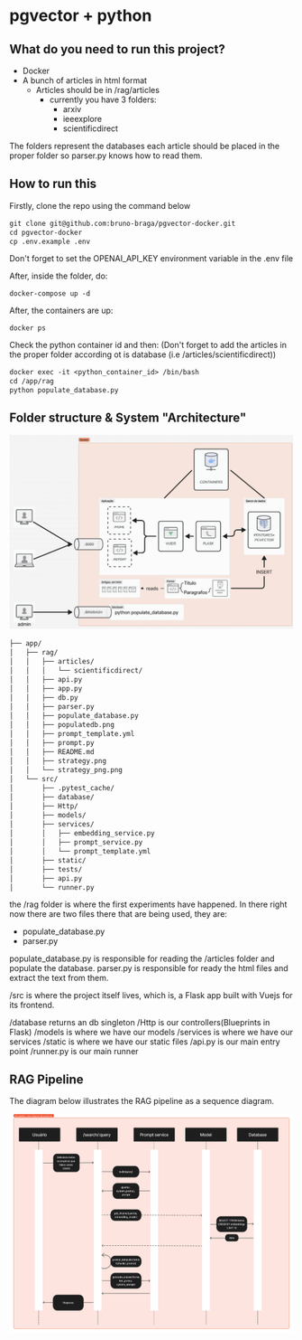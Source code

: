 # pgvector + python

## What do you need to run this project?

- Docker
- A bunch of articles in html format
    - Articles should be in /rag/articles
        - currently you have 3 folders:
            - arxiv
            - ieeexplore
            - scientificdirect

The folders represent the databases each article should be placed in the proper folder so parser.py knows how to read them.

## How to run this

Firstly, clone the repo using the command below

```
git clone git@github.com:bruno-braga/pgvector-docker.git
cd pgvector-docker
cp .env.example .env
```

Don't forget to set the OPENAI_API_KEY environment variable in the .env file


After, inside the folder, do:

```
docker-compose up -d
```

After, the containers are up:

```
docker ps
```

Check the python container id and then:
(Don't forget to add the articles in the proper folder according ot is database (i.e /articles/scientificdirect))


```
docker exec -it <python_container_id> /bin/bash
cd /app/rag
python populate_database.py
```

## Folder structure & System "Architecture"

![System Architecture](./system.png)

```
├── app/
│   ├── rag/
│   │   ├── articles/
│   │   │   └── scientificdirect/
│   │   ├── api.py
│   │   ├── app.py  
│   │   ├── db.py
│   │   ├── parser.py
│   │   ├── populate_database.py
│   │   ├── populatedb.png
│   │   ├── prompt_template.yml
│   │   ├── prompt.py
│   │   ├── README.md
│   │   ├── strategy.png
│   │   └── strategy_png.png
│   └── src/
│       ├── .pytest_cache/
│       ├── database/
│       ├── Http/
│       ├── models/
│       ├── services/
│       │   ├── embedding_service.py
│       │   ├── prompt_service.py
│       │   └── prompt_template.yml
│       ├── static/
│       ├── tests/
│       ├── api.py
│       └── runner.py

```
the /rag folder is where the first experiments have happened. In there right now there are two files there that are being used, they are:

- populate_database.py
- parser.py

populate_database.py is responsible for reading the /articles folder and populate the database.
parser.py is responsible for ready the html files and extract the text from them.

/src is where the project itself lives, which is, a Flask app built with Vuejs for its frontend.

/database returns an db singleton
/Http is our controllers(Blueprints in Flask)
/models is where we have our models
/services is where we have our services
/static is where we have our static files
/api.py is our main entry point
/runner.py is our main runner

## RAG Pipeline

The diagram below illustrates the RAG pipeline as a sequence diagram.

![Strategy](./RAG_pipe.png)

